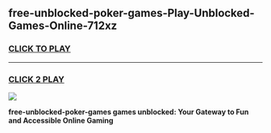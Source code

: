 
## free-unblocked-poker-games-Play-Unblocked-Games-Online-712xz
<h3>
<a href="https://premium76.site?title=free-unblocked-poker-games&ref=24A">CLICK TO PLAY</a></h3>
<hr>

<h3>
<a href="https://premium76.site?title=free-unblocked-poker-games&ref=24A">CLICK 2 PLAY</a>
  
</h3>

<a href="https://premium76.site?title=free-unblocked-poker-games&ref=24A"><img src="https://clearcache.store/games.png"></a>


**free-unblocked-poker-games games unblocked: Your Gateway to Fun and Accessible Online Gaming**
